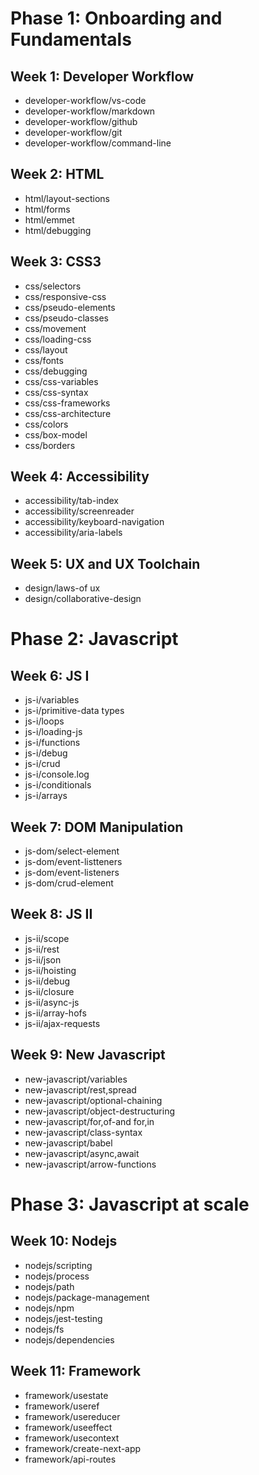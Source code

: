 # Phase 1: Onboarding and Fundamentals

## Week 1: Developer Workflow

- developer-workflow/vs-code​
- developer-workflow/markdown
- developer-workflow/github
- developer-workflow/git
- developer-workflow/command-line

## Week 2: HTML

- html/layout-sections
- html/forms
- html/emmet
- html/debugging

## Week 3: CSS3

- css/selectors
- css/responsive-css
- css/pseudo-elements
- css/pseudo-classes
- css/movement
- css/loading-css
- css/layout
- css/fonts
- css/debugging
- css/css-variables
- css/css-syntax
- css/css-frameworks
- css/css-architecture
- css/colors
- css/box-model
- css/borders

## Week 4: Accessibility

- accessibility/tab-index
- accessibility/screenreader
- accessibility/keyboard-navigation
- accessibility/aria-labels

## Week 5: UX and UX Toolchain

- design/laws-of ux
- design/collaborative-design

# Phase 2: Javascript

## Week 6: JS I

- js-i/variables
- js-i/primitive-data types
- js-i/loops
- js-i/loading-js
- js-i/functions
- js-i/debug
- js-i/crud
- js-i/console.log
- js-i/conditionals
- js-i/arrays

## Week 7: DOM Manipulation

- js-dom/select-element
- js-dom/event-listteners
- js-dom/event-listeners
- js-dom/crud-element

## Week 8: JS II

- js-ii/scope
- js-ii/rest
- js-ii/json
- js-ii/hoisting
- js-ii/debug
- js-ii/closure
- js-ii/async-js
- js-ii/array-hofs
- js-ii/ajax-requests

## Week 9: New Javascript

- new-javascript/variables
- new-javascript/rest,spread
- new-javascript/optional-chaining
- new-javascript/object-destructuring
- new-javascript/for,of-and for,in
- new-javascript/class-syntax
- new-javascript/babel
- new-javascript/async,await
- new-javascript/arrow-functions

# Phase 3: Javascript at scale

## Week 10: Nodejs

- nodejs/scripting
- nodejs/process
- nodejs/path
- nodejs/package-management
- nodejs/npm
- nodejs/jest-testing
- nodejs/fs
- nodejs/dependencies

## Week 11: Framework

- framework/usestate
- framework/useref
- framework/usereducer
- framework/useeffect
- framework/usecontext
- framework/create-next-app
- framework/api-routes
